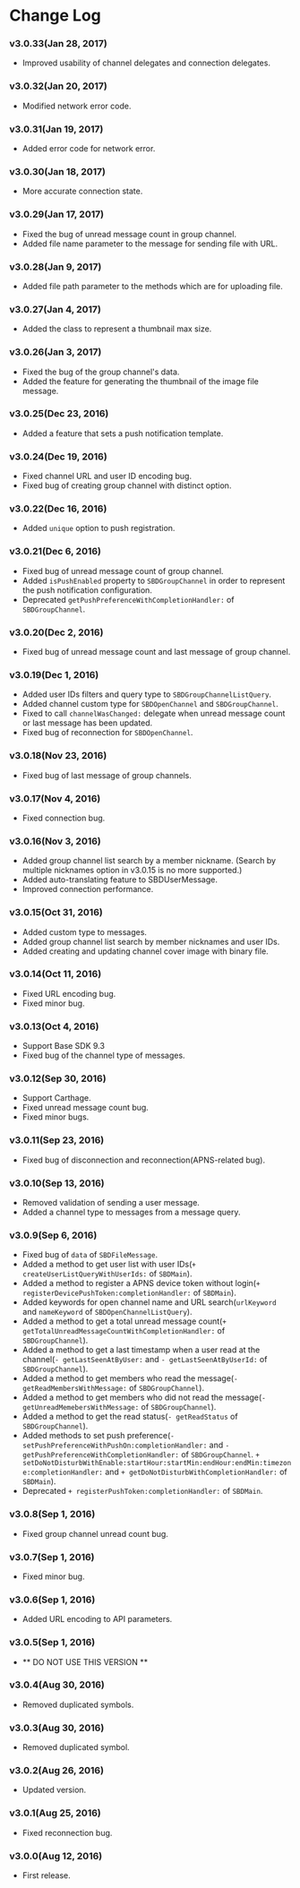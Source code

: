 # Change Log

### v3.0.33(Jan 28, 2017)
* Improved usability of channel delegates and connection delegates.

### v3.0.32(Jan 20, 2017)
* Modified network error code.

### v3.0.31(Jan 19, 2017)
* Added error code for network error.

### v3.0.30(Jan 18, 2017)
* More accurate connection state.

### v3.0.29(Jan 17, 2017)
* Fixed the bug of unread message count in group channel.
* Added file name parameter to the message for sending file with URL.

### v3.0.28(Jan 9, 2017)
* Added file path parameter to the methods which are for uploading file.

### v3.0.27(Jan 4, 2017)
* Added the class to represent a thumbnail max size.

### v3.0.26(Jan 3, 2017)
* Fixed the bug of the group channel's data.
* Added the feature for generating the thumbnail of the image file message.

### v3.0.25(Dec 23, 2016)
* Added a feature that sets a push notification template.

### v3.0.24(Dec 19, 2016)
* Fixed channel URL and user ID encoding bug.
* Fixed bug of creating group channel with distinct option.

### v3.0.22(Dec 16, 2016)
* Added `unique` option to push registration.

### v3.0.21(Dec 6, 2016)
* Fixed bug of unread message count of group channel.
* Added `isPushEnabled` property to `SBDGroupChannel` in order to represent the push notification configuration.
* Deprecated `getPushPreferenceWithCompletionHandler:` of `SBDGroupChannel`. 

### v3.0.20(Dec 2, 2016)
* Fixed bug of unread message count and last message of group channel.

### v3.0.19(Dec 1, 2016)
* Added user IDs filters and query type to `SBDGroupChannelListQuery`.
* Added channel custom type for `SBDOpenChannel` and `SBDGroupChannel`.
* Fixed to call `channelWasChanged:` delegate when unread message count or last message has been updated.
* Fixed bug of reconnection for `SBDOpenChannel`.

### v3.0.18(Nov 23, 2016)
* Fixed bug of last message of group channels.

### v3.0.17(Nov 4, 2016)
* Fixed connection bug.

### v3.0.16(Nov 3, 2016)
* Added group channel list search by a member nickname. (Search by multiple nicknames option in v3.0.15 is no more supported.)
* Added auto-translating feature to SBDUserMessage.
* Improved connection performance.

### v3.0.15(Oct 31, 2016)
* Added custom type to messages.
* Added group channel list search by member nicknames and user IDs.
* Added creating and updating channel cover image with binary file.

### v3.0.14(Oct 11, 2016)
* Fixed URL encoding bug.
* Fixed minor bug.

### v3.0.13(Oct 4, 2016)
* Support Base SDK 9.3
* Fixed bug of the channel type of messages.

### v3.0.12(Sep 30, 2016)
* Support Carthage.
* Fixed unread message count bug.
* Fixed minor bugs.

### v3.0.11(Sep 23, 2016)
* Fixed bug of disconnection and reconnection(APNS-related bug).

### v3.0.10(Sep 13, 2016)
* Removed validation of sending a user message.
* Added a channel type to messages from a message query.

### v3.0.9(Sep 6, 2016)
* Fixed bug of `data` of `SBDFileMessage`.
* Added a method to get user list with user IDs(`+ createUserListQueryWithUserIds:` of `SBDMain`).
* Added a method to register a APNS device token without login(`+ registerDevicePushToken:completionHandler:` of `SBDMain`).
* Added keywords for open channel name and URL search(`urlKeyword` and `nameKeyword` of `SBDOpenChannelListQuery`).
* Added a method to get a total unread message count(`+ getTotalUnreadMessageCountWithCompletionHandler:` of `SBDGroupChannel`).
* Added a method to get a last timestamp when a user read at the channel(`- getLastSeenAtByUser:` and `- getLastSeenAtByUserId:` of `SBDGroupChannel`).
* Added a method to get members who read the message(`- getReadMembersWithMessage:` of `SBDGroupChannel`).
* Added a method to get members who did not read the message(`- getUnreadMemebersWithMessage:` of `SBDGroupChannel`).
* Added a method to get the read status(`- getReadStatus` of `SBDGroupChannel`).
* Added methods to set push preference(`- setPushPreferenceWithPushOn:completionHandler:` and `- getPushPreferenceWithCompletionHandler:` of `SBDGroupChannel`. `+ setDoNotDisturbWithEnable:startHour:startMin:endHour:endMin:timezone:completionHandler:` and `+ getDoNotDisturbWithCompletionHandler:` of `SBDMain`).
* Deprecated `+ registerPushToken:completionHandler:` of `SBDMain`.

### v3.0.8(Sep 1, 2016)
* Fixed group channel unread count bug.

### v3.0.7(Sep 1, 2016)
* Fixed minor bug.

### v3.0.6(Sep 1, 2016)
* Added URL encoding to API parameters.

### v3.0.5(Sep 1, 2016)
* ** DO NOT USE THIS VERSION **

### v3.0.4(Aug 30, 2016)
* Removed duplicated symbols.

### v3.0.3(Aug 30, 2016)
* Removed duplicated symbol.

### v3.0.2(Aug 26, 2016)
* Updated version.

### v3.0.1(Aug 25, 2016)
* Fixed reconnection bug.

### v3.0.0(Aug 12, 2016)
* First release.

